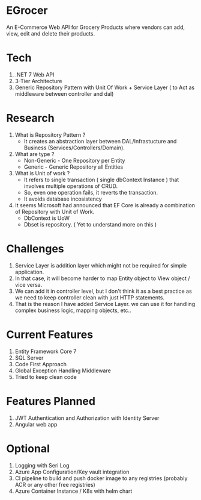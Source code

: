 # EGrocer
An E-Commerce Web API for Grocery Products where vendors can add, view, edit and delete their products.

# Tech
1) .NET 7 Web API
2) 3-Tier Architecture
3) Generic Repository Pattern with Unit Of Work + Service Layer ( to Act as middleware between controller and dal)

# Research 
1) What is Repository Pattern ?
     - It creates an abstraction layer between DAL/Infrastucture and Business (Services/Controllers/Domain).
2) What are type ?
    - Non-Generic - One Repository per Entity
    - Generic - Generic Repository all Entities
3) What is Unit of work ?
    - It refers to single transaction ( single dbContext Instance ) that involves multiple operations of CRUD.
    - So, even one operation fails, it reverts the transaction.
    - It avoids database incosistency
4) It seems Microsoft had announced that EF Core is already a combination of Repository with Unit of Work.
    - DbContext is UoW
    - Dbset is repository. ( Yet to understand more on this )

# Challenges
1) Service Layer is addition layer which might not be required for simple application.
2) In that case, it will become harder to map Entity object to View object / vice versa.
3) We can add it in controller level, but I don't think it as a best practice as we need to keep controller clean with just HTTP statements.
4) That is the reason I have added Service Layer. we can use it for handling complex business logic, mapping objects, etc..

# Current Features
1) Entity Framework Core 7
2) SQL Server
3) Code First Approach
4) Global Exception Handling Middleware
5) Tried to keep clean code
# Features Planned
1) JWT Authentication and Authorization with Identity Server
2) Angular web app
# Optional
1) Logging with Seri Log
2) Azure App Configuration/Key vault integration
3) CI pipeline to build and push docker image to any registries (probably ACR or any other free registries)
4) Azure Container Instance / K8s with helm chart
